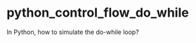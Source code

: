 python_control_flow_do_while
============================

In Python, how to simulate the do-while loop?
